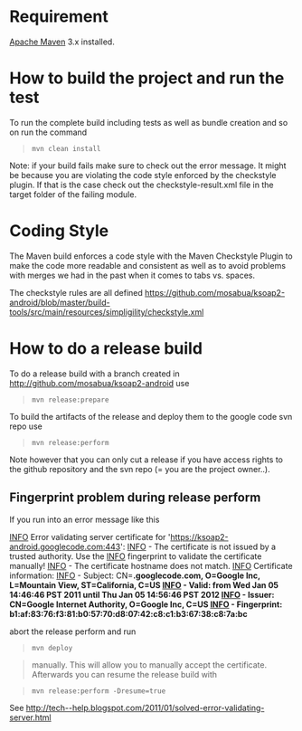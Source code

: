 # Requirement #

[Apache Maven](http://maven.apache.org/) 3.x installed.

# How to build the project and run the test #

To run the complete build including tests as well as bundle creation and so on run the command

> `mvn clean install`

Note: if your build fails make sure to check out the error message. It might be because you are violating the code style enforced by the checkstyle plugin. If that is the case check out the checkstyle-result.xml file in the target folder of the failing module.

# Coding Style #

The Maven build enforces a code style with the Maven Checkstyle Plugin to make the code more readable and consistent as well as to avoid problems with merges we had in the past when it comes to tabs vs. spaces.

The checkstyle rules are all defined https://github.com/mosabua/ksoap2-android/blob/master/build-tools/src/main/resources/simpligility/checkstyle.xml

# How to do a release build #

To do a release build with a branch created in http://github.com/mosabua/ksoap2-android use

> `mvn release:prepare`

To build the artifacts of the release and deploy them to the google code svn repo use

> `mvn release:perform`

Note however that you can only cut a release if you have access rights to the github repository and the svn repo (= you are the project owner..).

## Fingerprint problem during release perform ##

If you run into an error message like this

[INFO](INFO.md) Error validating server certificate for 'https://ksoap2-android.googlecode.com:443':
[INFO](INFO.md)  - The certificate is not issued by a trusted authority. Use the
[INFO](INFO.md)    fingerprint to validate the certificate manually!
[INFO](INFO.md)  - The certificate hostname does not match.
[INFO](INFO.md) Certificate information:
[INFO](INFO.md)  - Subject: CN=**.googlecode.com, O=Google Inc, L=Mountain View, ST=California, C=US
[INFO](INFO.md)  - Valid: from Wed Jan 05 14:46:46 PST 2011 until Thu Jan 05 14:56:46 PST 2012
[INFO](INFO.md)  - Issuer: CN=Google Internet Authority, O=Google Inc, C=US
[INFO](INFO.md)  - Fingerprint: b1:af:83:76:f3:81:b0:57:70:d8:07:42:c8:c1:b3:67:38:c8:7a:bc**



abort the release perform and run
> `mvn deploy`

> manually. This will allow you to manually accept the certificate. Afterwards you can resume the release build with

> `mvn release:perform -Dresume=true`

See http://tech--help.blogspot.com/2011/01/solved-error-validating-server.html